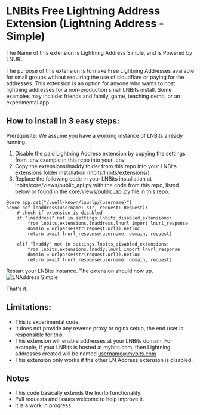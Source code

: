 # LNBits Free Lightning Address Extension (Lightning Address - Simple)

The Name of this extension is Lightning Address Simple, and is Powered by LNURL.

The purpose of this extension is to make Free Lightning Addresses available for small groups without requiring the use of cloudflare or paying for the addresses. This extension is an option for anyone who wants to host lightning addresses for a non-production small LNBits install. Some examples may include: friends and family, game, teaching demo, or an experimental app. 


## How to install in 3 easy steps:

Prerequisite: We assume you have a working instance of LNBits already running.

1. Disable the paid Lightning Address extension by copying the settings from .env.example in this repo into your .env
2. Copy the extensions/lnaddy folder from this repo into your LNBits extensions folder installation (lnbits/lnbits/extensions/)
3. Replace the following code in your LNBits installation at lnbits/core/views/public_api.py  with the code from this repo, listed below or found in the core/views/public_api.py file in this repo.


```
@core_app.get("/.well-known/lnurlp/{username}")
async def lnaddress(username: str, request: Request):
    # check if extension is disabled
    if "lnaddress" not in settings.lnbits_disabled_extensions:
        from lnbits.extensions.lnaddress.lnurl import lnurl_response
        domain = urlparse(str(request.url)).netloc
        return await lnurl_response(username, domain, request)
        
    elif "lnaddy" not in settings.lnbits_disabled_extensions:
        from lnbits.extensions.lnaddy.lnurl import lnurl_response
        domain = urlparse(str(request.url)).netloc
        return await lnurl_response(username, domain, request)
```

Restart your LNBits Instance. 
The extension should now up. 
![LNAddress Simple](https://i.imgur.com/4Gnvwxh.png)


That's it. 




## Limitations:
- This is experimental code.
- It does not provide any reverse proxy or nginx setup, the end user is responsible for this.
- This extension will enable addresses at your LNBits domain. For example, if your LNBits is hosted at mybits.com, then Lightning addresses created will be named username@mybits.com
- This extension only works if the other LN Address extension is disabled.


## Notes

- This code basically extends the lnurlp functionality. 
- Pull requests and issues welcome to help improve it. 
- it is a work in progress
